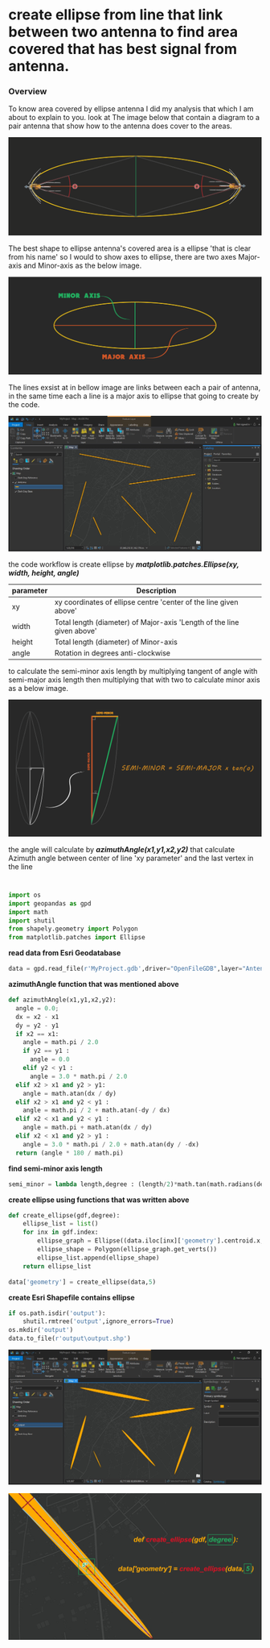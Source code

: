 # create ellipse from line that link between two antenna to find  area covered that has best signal from antenna.
### Overview
To know area covered by ellipse antenna I did my analysis that which I am about to explain to you.
look at The image below that contain a diagram to a pair antenna that  show how to the antenna does cover to the areas.

![ellipse](Images/ellipse.png "ellipse")

The best shape to ellipse antenna's covered area is a ellipse 'that is clear from his name' so I would to show axes to ellipse, there are two axes Major-axis and Minor-axis as the below image.

![ellipse2](Images/ellipse2.png "ellipse2")

The lines exsist at in bellow image are links between each a pair of antenna, in the same time each a line is a major axis to ellipse that going to create by the code.

![lines](Images/lines.jpg "lines")

the code workflow is create ellipse by ***matplotlib.patches.Ellipse(xy, width, height, angle)***

| parameter   | Description                                                             |
| ----------- | ----------------------------------------------------------------------- |
| xy          | xy coordinates of ellipse centre 'center of the line given above'       |
| width       | Total length (diameter) of Major-axis 'Length of the line given above'  |
| height      | Total length (diameter) of Minor-axis                                   |
| angle       | Rotation in degrees anti-clockwise                                      |

to calculate the semi-minor axis length by multiplying tangent of angle with semi-major axis length  then multiplying that with two to calculate minor axis as a below image.

![workflow](Images/workflow.png "workflow")

the angle will calculate by ***azimuthAngle(x1,y1,x2,y2)*** that calculate Azimuth angle between center of line 'xy parameter' and the last vertex in the line
# 
```py
import os
import geopandas as gpd
import math
import shutil
from shapely.geometry import Polygon
from matplotlib.patches import Ellipse
```
**read data from Esri Geodatabase**
```py
data = gpd.read_file(r'MyProject.gdb',driver="OpenFileGDB",layer="Antenna")
```
**azimuthAngle function that was mentioned above**
```py
def azimuthAngle(x1,y1,x2,y2):
  angle = 0.0;
  dx = x2 - x1
  dy = y2 - y1
  if x2 == x1:
    angle = math.pi / 2.0
    if y2 == y1 :
      angle = 0.0
    elif y2 < y1 :
      angle = 3.0 * math.pi / 2.0
  elif x2 > x1 and y2 > y1:
    angle = math.atan(dx / dy)
  elif x2 > x1 and y2 < y1 :
    angle = math.pi / 2 + math.atan(-dy / dx)
  elif x2 < x1 and y2 < y1 :
    angle = math.pi + math.atan(dx / dy)
  elif x2 < x1 and y2 > y1 :
    angle = 3.0 * math.pi / 2.0 + math.atan(dy / -dx)
  return (angle * 180 / math.pi)
```
**find semi-minor axis length**
```py
semi_minor = lambda length,degree : (length/2)*math.tan(math.radians(degree))
```
**create ellipse using functions that was written above**
```py
def create_ellipse(gdf,degree):
    ellipse_list = list()
    for inx in gdf.index:
        ellipse_graph = Ellipse((data.iloc[inx]['geometry'].centroid.x,data.iloc[inx]['geometry'].centroid.y),semi_minor(data.iloc[inx]['geometry'].length,degree/2)*2,data.iloc[inx]['geometry'].length,(360-azimuthAngle(data.iloc[inx]['geometry'].centroid.x,data.iloc[inx]['geometry'].centroid.y,data.iloc[inx]['geometry'].coords[-1][0],data.iloc[inx]['geometry'].coords[-1][1])))
        ellipse_shape = Polygon(ellipse_graph.get_verts())
        ellipse_list.append(ellipse_shape)
    return ellipse_list
```
```py
data['geometry'] = create_ellipse(data,5)
```

**create Esri Shapefile contains ellipse**
```py
if os.path.isdir('output'):
    shutil.rmtree('output',ignore_errors=True)
os.mkdir('output')
data.to_file(r'output\output.shp')
```
![ellipse3](Images/ellipse3.jpg "ellipse3")

![test](Images/test.jpg "test")
